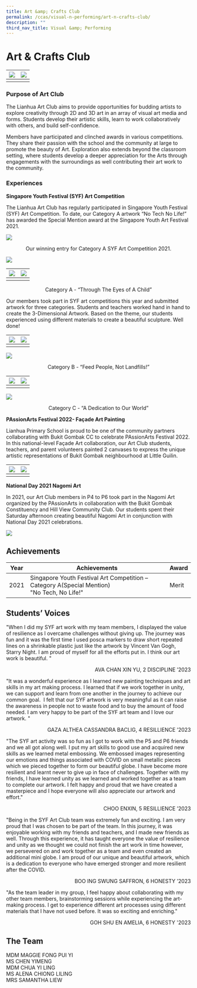 ```yaml
---
title: Art &amp; Crafts Club
permalink: /ccas/visual-n-performing/art-n-crafts-club/
description: ""
third_nav_title: Visual &amp; Performing
---
```

# **Art &amp; Crafts Club**

| ![](/images/CCAs/Art%20&amp;%20Crafts%20Club/photo1.jpg) | ![](/images/CCAs/Art%20&amp;%20Crafts%20Club/photo2.jpg) | 
| -------- | -------- | 
|   |   |

### Purpose of Art Club

The Lianhua Art Club aims to provide opportunities for budding artists to explore creativity through 2D and 3D art in an array of visual art media and forms. Students develop their artistic skills, learn to work collaboratively with others, and build self-confidence.&nbsp;

Members have participated and clinched awards in various competitions. They share their passion with the school and the community at large to promote the beauty of Art. Exploration also extends beyond the classroom setting, where students develop a deeper appreciation for the Arts through engagements with the surroundings as well contributing their art work to the community.


### Experiences

**Singapore Youth Festival (SYF) Art Competition**

The Lianhua Art Club has regularly participated in Singapore Youth Festival (SYF) Art Competition. To date, our Category A artwork “No Tech No Life!” has awarded the Special Mention award at the Singapore Youth Art Festival 2021.

![](/images/CCAs/Art%20&amp;%20Crafts%20Club/SYF%202021_4.jpg)
<center>Our winning entry for Category A SYF Art Competition 2021.</center>


![](/images/CCAs/Art%20&amp;%20Crafts%20Club/photo3.jpg)

| ![](/images/CCAs/Art%20&amp;%20Crafts%20Club/photo5.jpg) |![](/images/CCAs/Art%20&amp;%20Crafts%20Club/photo4.jpg) | 
| -------- | -------- | 
|   |   |

<center>Category A - “Through The Eyes of A Child”</center>

Our members took part in SYF art competitions this year and submitted artwork for three categories. Students and teachers worked hand in hand to create the 3-Dimensional Artwork. Based on the theme, our students experienced using different materials to create a beautiful sculpture. Well done!

| ![](/images/CCAs/Art%20&amp;%20Crafts%20Club/photo7.jpg) | ![](/images/CCAs/Art%20&amp;%20Crafts%20Club/photo6.jpg) | 
| -------- | -------- | 
|   |   |

![](/images/CCAs/Art%20&amp;%20Crafts%20Club/photo8.jpg)

<center>Category B - “Feed People, Not Landfills!”</center>


| ![](/images/CCAs/Art%20&amp;%20Crafts%20Club/photo9.jpg) | ![](/images/CCAs/Art%20&amp;%20Crafts%20Club/photo11.jpg) | 
| -------- | -------- | 
|   |   |

![](/images/CCAs/Art%20&amp;%20Crafts%20Club/photo10.jpg)

<center>Category C - “A Dedication to Our World”</center>


**PAssionArts Festival 2022- Façade Art Painting**

Lianhua Primary School is proud to be one of the community partners collaborating with Bukit Gombak CC to celebrate PAssionArts Festival 2022. In this national-level Façade Art collaboration, our Art Club students, teachers, and parent volunteers painted 2 canvases to express the unique artistic representations of Bukit Gombak neighbourhood at Little Guilin.

| ![](/images/CCAs/Art%20&amp;%20Crafts%20Club/photo12.JPG) | ![](/images/CCAs/Art%20&amp;%20Crafts%20Club/photo13.JPG) | 
| -------- | -------- | 
|   |   |

**National Day 2021 Nagomi Art**

In 2021, our Art Club members in P4 to P6 took part in the Nagomi Art organized by the PAssionArts in collaboration with the Bukit Gombak Constituency and Hill View Community Club. Our students spent their Saturday afternoon creating beautiful Nagomi Art in conjunction with National Day 2021 celebrations.

![](/images/CCAs/Art%20&amp;%20Crafts%20Club/NDP%202021%20Nagomi%20Art.png)



## **Achievements**

| Year | Achievements                                                                                  | Award |
|------|-------------------------------|-------|
| 2021 | Singapore Youth Festival Art Competition – Category A(Special Mention)<br>"No Tech, No Life!" | Merit |


## **Students’ Voices**

"When I did my SYF art work with my team members, I displayed the value of resilience as I overcame challenges without giving up. The journey was fun and it was the first time I used posca markers to draw short repeated lines on a shrinkable plastic just like the artwork by Vincent Van Gogh, Starry Night. I am proud of myself for all the efforts put in. I think our art work is beautiful. "

  <p style="text-align: right"> AVA CHAN XIN YU, 2 DISCIPLINE ’2023<br></p>

"It was a wonderful experience as I learned new painting techniques and art skills in my art making process. I learned that if we work together in unity, we can support and learn from one another in the journey to achieve our common goal.&nbsp; I felt that our SYF artwork is very meaningful as it can raise the awareness in people not to waste food and to buy the amount of food needed. I am very happy to be part of the SYF art team and I love our artwork. "

  <p style="text-align: right"> GAZA ALTHEA CASSANDRA BACLIG, 4 RESILLIENCE ’2023<br></p>

"The SYF art activity was so fun as I got to work with the P5 and P6 friends and we all got along well. I put my art skills to good use and acquired new skills as we learned metal embossing. We embossed images representing our emotions and things associated with COVID on small metallic pieces which we pieced together to form our beautiful globe. I have become more resilient and learnt never to give up in face of challenges. Together with my friends, I have learned unity as we learned and worked together as a team to complete our artwork. I felt happy and proud that we have created a masterpiece and I hope everyone will also appreciate our artwork and effort."

  <p style="text-align: right"> CHOO ENXIN, 5 RESILLIENCE ’2023<br></p>

"Being in the SYF Art Club team was extremely fun and exciting. I am very proud that I was chosen to be part of the team. In this journey, it was enjoyable working with my friends and teachers, and I made new friends as well. Through this experience, it has taught everyone the value of resilience and unity as we thought we could not finish the art work in time however, we persevered on and work together as a team and even created an additional mini globe. I am proud of our unique and beautiful artwork, which is a dedication to everyone who have emerged stronger and more resilient after the COVID.&nbsp;&nbsp;

  <p style="text-align: right"> BOO ING SWUNG SAFFRON, 6 HONESTY ’2023<br></p>
"As the team leader in my group, I feel happy about collaborating with my other team members, brainstorming sessions while experiencing the art-making process. I get to experience different art processes using different materials that I have not used before. It was so exciting and enriching."

  <p style="text-align: right"> GOH SHU EN AMELIA, 6 HONESTY '2023<br></p>



## **The Team**

MDM MAGGIE FONG PUI YI<br>
MS CHEN YIMENG<br>
MDM CHUA YI LING<br>
MS ALENA CHIONG LILING<br>
MRS SAMANTHA LIEW